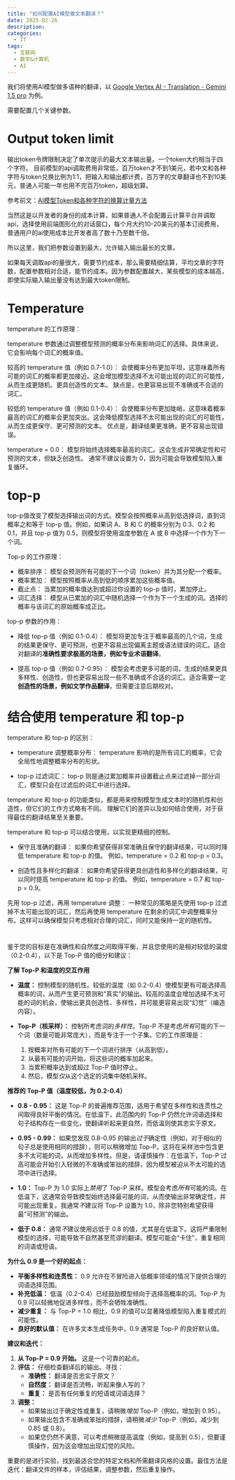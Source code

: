 ```yaml
---
title: "如何配置AI模型做文本翻译？"
date: 2025-02-26
description:
categories:
  - IT
tags:
  - 互联网
  - 数学&计算机
  - AI
---
```


我们将使用AI模型做多语种的翻译，以 [Google Vertex AI - Translation - Gemini 1.5 pro](https://console.cloud.google.com/vertex-ai/studio/translation) 为例。

需要配置几个关键参数。


# Output token limit 
输出token令牌限制决定了单次提示的最大文本输出量。一个token大约相当于四个字符。 目前模型的api调取费用非常低，百万token才不到1美元，若中文和各种字符与token兑换比例为1:1，把输入和输出都计费，百万字的文章翻译也不到10美元，普通人可能一年也用不完百万token，超级划算。

参考前文：[AI模型Token和各种字符的换算计量方法](AI-token-count-with-characters.md)

当然这是以开发者的身份的成本计算，如果普通人不会配置云计算平台并调取api，选择使用前端图形化的对话窗口，每个月大约10-20美元的基本订阅费用，普通用户的ai使用成本比开发者高了数十乃至数千倍。

所以这里，我们把参数设置到最大，允许输入输出最长的文章。

如果每天调取api的量很大，需要节约成本，那么需要精细估算，平均文章的字符数，配置参数相对合适，能节约成本。因为参数配置越大，某些模型的成本越高，即使实际输入输出量没有达到最大token限制。



# Temperature 

temperature 的工作原理：

temperature 参数通过调整模型预测的概率分布来影响词汇的选择。具体来说，它会影响每个词汇的概率值。

较高的 temperature 值（例如 0.7-1.0）： 会使概率分布更加平坦，这意味着所有可能的词汇的概率都更加接近。这会增加模型选择不太可能出现的词汇的可能性，从而生成更随机、更具创造性的文本。 缺点是，也更容易出现不准确或不合适的词汇。

较低的 temperature 值（例如 0.1-0.4）： 会使概率分布更加陡峭，这意味着概率最高的词汇的概率会更加突出。这会降低模型选择不太可能出现的词汇的可能性，从而生成更保守、更可预测的文本。 优点是，翻译结果更准确，更不容易出现错误。

temperature = 0.0： 模型将始终选择概率最高的词汇。这会生成非常确定性和可预测的文本，但缺乏创造性。 通常不建议设置为 0，因为可能会导致模型陷入重复循环。


# top-p 

top-p值改变了模型选择输出词的方式。模型会按照概率从高到低选择词，直到词概率之和等于 top-p 值。例如，如果词 A、B 和 C 的概率分别为 0.3、0.2 和 0.1，并且 top-p 值为 0.5，则模型将使用温度参数在 A 或 B 中选择一个作为下一个词。

Top-p 的工作原理：

- 概率排序： 模型会预测所有可能的下一个词（token）并为其分配一个概率。
- 概率累加： 模型按照概率从高到低的顺序累加这些概率值。
- 截止点： 当累加的概率值达到或超过你设置的 top-p 值时，累加停止。
- 词汇选择： 模型从已累加的词汇中随机选择一个作为下一个生成的词。选择的概率与该词汇的原始概率成正比。

top-p 参数的作用：

- 降低 top-p 值（例如 0.1-0.4）： 模型将更加专注于概率最高的几个词，生成的结果更保守、更可预测，也更不容易出现偏离主题或语法错误的词汇。适合对翻译的**准确性要求极高的场景，例如专业术语翻译**。
  
- 提高 top-p 值（例如 0.7-0.95）： 模型会考虑更多可能的词，生成的结果更具多样性、创造性，但也更容易出现一些不准确或不合适的词汇。适合需要一定**创造性的场景，例如文学作品翻译**，但需要注意后期校对。


# 结合使用 temperature 和 top-p

temperature 和 top-p 的区别：

- temperature 调整概率分布： temperature 影响的是所有词汇的概率，它会全局性地调整概率分布的形状。

- top-p 过滤词汇： top-p 则是通过累加概率并设置截止点来过滤掉一部分词汇，模型只会在过滤后的词汇中进行选择。

temperature 和 top-p 的功能类似，都是用来控制模型生成文本时的随机性和创造性，但它们的工作方式略有不同。 理解它们的差异以及如何结合使用，对于获得最佳的翻译结果至关重要。

temperature 和 top-p 可以结合使用，以实现更精细的控制。

- 保守且准确的翻译： 如果你希望获得非常准确且保守的翻译结果，可以同时降低 temperature 和 top-p 的值。 例如，temperature = 0.2 和 top-p = 0.3。

- 创造性且多样化的翻译： 如果你希望获得更具创造性和多样化的翻译结果，可以同时提高 temperature 和 top-p 的值。 例如，temperature = 0.7 和 top-p = 0.9。

先用 top-p 过滤，再用 temperature 调整： 一种常见的策略是先使用 top-p 过滤掉不太可能出现的词汇，然后再使用 temperature 在剩余的词汇中调整概率分布。这样可以确保模型只考虑相对合理的词汇，同时又能保持一定的随机性。

#

鉴于您的目标是在准确性和自然度之间取得平衡，并且您使用的是相对较低的温度（0.2-0.4），以下是 Top-P 值的细分和建议：

**了解 Top-P 和温度的交互作用**

* **温度：** 控制模型的随机性。较低的温度（如 0.2-0.4）使模型更有可能选择高概率的词，从而产生更可预测和“真实”的输出。较高的温度会增加选择不太可能的词的机会，使输出更具创造性、多样性，并可能更容易出现“幻觉”（编造内容）。

* **Top-P（核采样）：** 控制所考虑词的*多样性*。Top-P 不是考虑*所有*可能的下一个词（数量可能非常庞大），而是专注于一个子集。它的工作原理是：
   1. 按概率对所有可能的下一个词进行排序（从高到低）。
   2. 从最有可能的词开始，将这些词的概率加起来。
   3. 当累积概率达到或超过 Top-P 值时停止。
   4. 然后，模型*仅*从这个选定的词集中随机采样。

**推荐的 Top-P 值（温度较低，为 0.2-0.4）**

* **0.8 - 0.95：** 这是 Top-P 的普遍推荐范围，适用于希望在多样性和连贯性之间取得良好平衡的情况。在低温下，此范围内的 Top-P 仍然允许词语选择和句子结构存在一些变化，使翻译听起来更自然，而低温则使其忠实于原文。

* **0.95 - 0.99：** 如果您发现 0.8-0.95 的输出*过于*确定性（例如，对于相似的句子总是使用相同的措辞），则可以稍微增加 Top-P。这将在采样池中包含更多不太可能的词，从而增加多样性。但是，请谨慎操作：在低温下，Top-P 过高可能会开始引入轻微的不准确或笨拙的措辞，因为模型被迫从不太可能的选项中进行选择。

* **1.0：** Top-P 为 1.0 实际上*禁用*了 Top-P 采样。模型会考虑*所有*可能的词。在低温下，这通常会导致模型始终选择最可能的词，从而使输出非常确定性，并可能出现重复。我通常*不*建议将 Top-P 设置为 1.0，除非您特别希望获得最“可预测”的输出。

* **低于 0.8：** 通常*不*建议使用远低于 0.8 的值，尤其是在低温下。这将严重限制模型的选择，可能导致不自然甚至荒谬的翻译。模型可能会“卡住”，重复相同的词语或短语。

**为什么 0.9 是一个好的起点：**

* **平衡多样性和连贯性：** 0.9 允许在不冒险进入低概率领域的情况下提供合理的词语选择范围。
* **补充低温：** 低温（0.2-0.4）已经鼓励模型倾向于选择高概率的词。Top-P 为 0.9 可以轻微地促进多样性，而不会牺牲准确性。
* **减少重复：** 与 Top-P = 1.0 相比，0.9 的值可以显著降低模型陷入重复模式的可能性。
* **良好的默认值：** 在许多文本生成任务中，0.9 通常是 Top-P 的良好默认值。

**建议和迭代：**

1. **从 Top-P = 0.9 开始。** 这是一个可靠的起点。
2. **评估：** 仔细检查翻译后的输出。寻找：
   * **准确性：** 翻译是否忠实于原文？
   * **自然度：** 翻译是否流畅，听起来像人写的？
   * **重复：** 是否有任何重复的短语或词语选择？
3. **调整：**
   * 如果输出过于确定性或重复，请稍微*增加* Top-P（例如，增加到 0.95）。
   * 如果输出包含不准确或笨拙的措辞，请稍微*减少* Top-P（例如，减少到 0.85 或 0.8）。
   * 如果您仍然不满意，可以考虑稍微提高温度（例如，提高到 0.5），但要谨慎操作，因为这会增加出现幻觉的风险。

重要的是进行实验，找到最适合您的特定文档和所需翻译风格的设置。最佳方法是迭代：翻译文件的样本，评估结果，调整参数，然后重复操作。 
